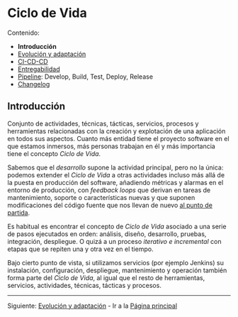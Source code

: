 # Ciclo de Vida

Contenido:

- **Introducción**
- [Evolución y adaptación](application-lifecycle/al-evolution-and-adaptation.md)
- [CI-CD-CD](application-lifecycle/al-cicdcd.md)
- [Entregabilidad](application-lifecycle/al-releasability.md)
- [Pipeline](application-lifecycle/al-pipeline.md): Develop, Build, Test, Deploy, Release
- [Changelog](application-lifecycle/al-changelog.md)

## Introducción

Conjunto de actividades, técnicas, tácticas, servicios, procesos y herramientas relacionadas con la creación y explotación de una aplicación en todos sus aspectos. Cuanto más entidad tiene el proyecto software en el que estamos inmersos, más personas trabajan en él y más importancia tiene el concepto _Ciclo de Vida_.

Sabemos que el _desarrollo_ supone la actividad principal, pero no la única: podemos extender el _Ciclo de Vida_ a otras actividades incluso más allá de la puesta en producción del software, añadiendo métricas y alarmas en el entorno de producción, con _feedback loops_ que derivan en tareas de mantenimiento, soporte o características nuevas y que suponen modificaciones del código fuente que nos llevan de nuevo [al punto de partida](#introducción).

Es habitual es encontrar el concepto de _Ciclo de Vida_ asociado a una serie de pasos ejecutados en orden: análisis, diseño, desarrollo, pruebas, integración, despliegue. O quizá a un proceso _iterativo e incremental_ con etapas que se repiten una y otra vez en el tiempo.

Bajo cierto punto de vista, si utilizamos servicios (por ejemplo Jenkins) su instalación, configuración, despliegue, mantenimiento y operación también forma parte del _Ciclo de Vida_, al igual que el resto de herramientas, servicios, actividades, técnicas, tácticas y procesos.

---

Siguiente: [Evolución y adaptación](application-lifecycle/al-evolution-and-adaptation.md) - Ir a la [Página principal](toc.md)
